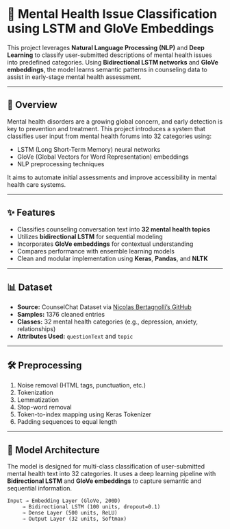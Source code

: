 # 🧠 Mental Health Issue Classification using LSTM and GloVe Embeddings

This project leverages **Natural Language Processing (NLP)** and **Deep Learning** to classify user-submitted descriptions of mental health issues into predefined categories. Using **Bidirectional LSTM networks** and **GloVe embeddings**, the model learns semantic patterns in counseling data to assist in early-stage mental health assessment.

---

## 📖 Overview

Mental health disorders are a growing global concern, and early detection is key to prevention and treatment. This project introduces a system that classifies user input from mental health forums into 32 categories using:

- LSTM (Long Short-Term Memory) neural networks
- GloVe (Global Vectors for Word Representation) embeddings
- NLP preprocessing techniques

It aims to automate initial assessments and improve accessibility in mental health care systems.

---

## ✨ Features

- Classifies counseling conversation text into **32 mental health topics**
- Utilizes **bidirectional LSTM** for sequential modeling
- Incorporates **GloVe embeddings** for contextual understanding
- Compares performance with ensemble learning models
- Clean and modular implementation using **Keras**, **Pandas**, and **NLTK**

---

## 📊 Dataset

- **Source:** CounselChat Dataset via [Nicolas Bertagnolli’s GitHub](https://github.com/nbertagnolli/CounselChat)
- **Samples:** 1376 cleaned entries
- **Classes:** 32 mental health categories (e.g., depression, anxiety, relationships)
- **Attributes Used:** `questionText` and `topic`

---

## 🛠 Preprocessing

1. Noise removal (HTML tags, punctuation, etc.)
2. Tokenization
3. Lemmatization
4. Stop-word removal
5. Token-to-index mapping using Keras Tokenizer
6. Padding sequences to equal length

---

## 🧠 Model Architecture

The model is designed for multi-class classification of user-submitted mental health text into 32 categories. It uses a deep learning pipeline with **Bidirectional LSTM** and **GloVe embeddings** to capture semantic and sequential information.

```text
Input → Embedding Layer (GloVe, 200D) 
     → Bidirectional LSTM (100 units, dropout=0.1) 
     → Dense Layer (500 units, ReLU) 
     → Output Layer (32 units, Softmax)
